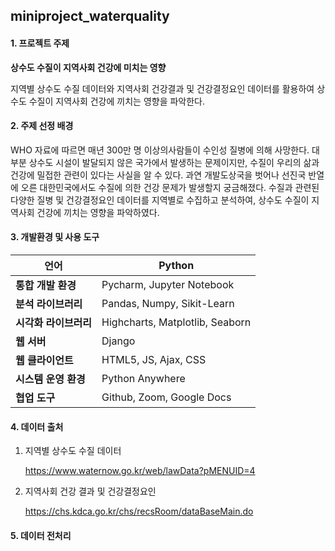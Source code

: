 ## miniproject_waterquality

#### **1. 프로젝트 주제**

**상수도 수질이 지역사회 건강에 미치는 영향**

지역별 상수도 수질 데이터와 지역사회 건강결과 및 건강결정요인 데이터를 활용하여 상수도 수질이 지역사회 건강에 끼치는 영향을 파악한다. 



#### **2. 주제 선정 배경**

WHO 자료에 따르면 매년 300만 명 이상의사람들이 수인성 질병에 의해 사망한다. 대부분 상수도 시설이 발달되지 않은 국가에서 발생하는 문제이지만, 수질이 우리의 삶과 건강에 밀접한 관련이 있다는 사실을 알 수 있다. 과연 개발도상국을 벗어나 선진국 반열에 오른 대한민국에서도 수질에 의한 건강 문제가 발생할지 궁금해졌다. 수질과 관련된 다양한 질병 및 건강결정요인 데이터를 지역별로 수집하고 분석하여, 상수도 수질이 지역사회 건강에 끼치는 영향을 파악하였다.



#### **3. 개발환경 및 사용 도구**

| **언어**              | **Python**                       |
| --------------------- | -------------------------------- |
| **통합 개발 환경**    | Pycharm, Jupyter  Notebook       |
| **분석 라이브러리**   | Pandas, Numpy, Sikit-Learn       |
| **시각화 라이브러리** | Highcharts, Matplotlib,  Seaborn |
| **웹 서버**           | Django                           |
| **웹 클라이언트**     | HTML5, JS, Ajax, CSS             |
| **시스템 운영  환경** | Python Anywhere                  |
| **협업 도구**         | Github, Zoom, Google  Docs       |



#### **4. 데이터 출처**

1. 지역별 상수도 수질 데이터

   https://www.waternow.go.kr/web/lawData?pMENUID=4

2) 지역사회 건강 결과 및 건강결정요인

   https://chs.kdca.go.kr/chs/recsRoom/dataBaseMain.do 



#### **5. 데이터 전처리**

